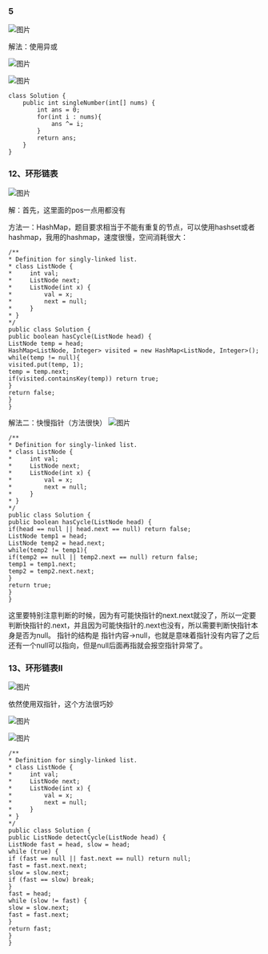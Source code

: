 ### 5

![图片](https://uploader.shimo.im/f/8BtvA2W2JYIVvSCY.png!thumbnail?fileGuid=j9cqjwXkR6jC9vQH)

解法：使用异或

![图片](https://uploader.shimo.im/f/T2z9DPFqycaqw9pq.png!thumbnail?fileGuid=j9cqjwXkR6jC9vQH)

![图片](https://uploader.shimo.im/f/m2qk6XbaHLkEMhcp.png!thumbnail?fileGuid=j9cqjwXkR6jC9vQH)

```plain
class Solution {
    public int singleNumber(int[] nums) {
        int ans = 0;
        for(int i : nums){
            ans ^= i;
        }
        return ans;
    }
}
```
### 12、环形链表

![图片](https://uploader.shimo.im/f/OWqf1DuAySKflMeV.png!thumbnail?fileGuid=j9cqjwXkR6jC9vQH)

解：首先，这里面的pos一点用都没有

方法一：HashMap，题目要求相当于不能有重复的节点，可以使用hashset或者hashmap，我用的hashmap，速度很慢，空间消耗很大：

```plain
/**
* Definition for singly-linked list.
* class ListNode {
*     int val;
*     ListNode next;
*     ListNode(int x) {
*         val = x;
*         next = null;
*     }
* }
*/
public class Solution {
public boolean hasCycle(ListNode head) {
ListNode temp = head;
HashMap<ListNode, Integer> visited = new HashMap<ListNode, Integer>();
while(temp != null){
visited.put(temp, 1);
temp = temp.next;
if(visited.containsKey(temp)) return true;
}
return false;
}
}
```
解法二：快慢指针（方法很快）
![图片](https://uploader.shimo.im/f/HTRjxuWKjQhqQ2Ev.png!thumbnail?fileGuid=j9cqjwXkR6jC9vQH)

```plain
/**
* Definition for singly-linked list.
* class ListNode {
*     int val;
*     ListNode next;
*     ListNode(int x) {
*         val = x;
*         next = null;
*     }
* }
*/
public class Solution {
public boolean hasCycle(ListNode head) {
if(head == null || head.next == null) return false;
ListNode temp1 = head;
ListNode temp2 = head.next;
while(temp2 != temp1){
if(temp2 == null || temp2.next == null) return false;
temp1 = temp1.next;
temp2 = temp2.next.next;
}
return true;
}
}
```
这里要特别注意判断的时候，因为有可能快指针的next.next就没了，所以一定要判断快指针的.next，并且因为可能快指针的.next也没有，所以需要判断快指针本身是否为null。
指针的结构是   指针内容->null，也就是意味着指针没有内容了之后还有一个null可以指向，但是null后面再指就会报空指针异常了。

### 13、环形链表II

![图片](https://uploader.shimo.im/f/SOGbNu6b4F3xH9DJ.png!thumbnail?fileGuid=j9cqjwXkR6jC9vQH)

依然使用双指针，这个方法很巧妙

![图片](https://uploader.shimo.im/f/8FnFErSCq1kdcTUK.png!thumbnail?fileGuid=j9cqjwXkR6jC9vQH)

![图片](https://uploader.shimo.im/f/yg3Gj1VcL9cyaela.png!thumbnail?fileGuid=j9cqjwXkR6jC9vQH)

```plain
/**
* Definition for singly-linked list.
* class ListNode {
*     int val;
*     ListNode next;
*     ListNode(int x) {
*         val = x;
*         next = null;
*     }
* }
*/
public class Solution {
public ListNode detectCycle(ListNode head) {
ListNode fast = head, slow = head;
while (true) {
if (fast == null || fast.next == null) return null;
fast = fast.next.next;
slow = slow.next;
if (fast == slow) break;
}
fast = head;
while (slow != fast) {
slow = slow.next;
fast = fast.next;
}
return fast;
}
}
```
